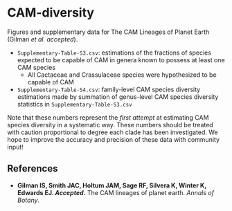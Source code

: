 # CAM-diversity
 Figures and supplementary data for The CAM Lineages of Planet Earth (Gilman _et al. accepted_).
 - `Supplementary-Table-S3.csv`: estimations of the fractions of species expected to be capable of CAM in genera known to possess at least one CAM species
   - All Cactaceae and Crassulaceae species were hypothesized to be capable of CAM
 - `Supplementary-Table-S4.csv`: family-level CAM species diversity estimations made by summation of genus-level CAM species diversity statistics in `Supplementary-Table-S3.csv`
 
 Note that these numbers represent the _first attempt_ at estimating CAM species diversity in a systematic way. These numbers should be treated with caution proportional to degree each clade has been investigated. We hope to improve the accuracy and precision of these data with community input!
 
 ## References
 - **Gilman IS, Smith JAC, Holtum JAM, Sage RF, Silvera K, Winter K, Edwards EJ. _Accepted_.** The CAM lineages of planet earth. _Annals of Botany_.

